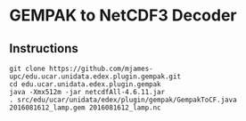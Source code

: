 # GEMPAK to NetCDF3 Decoder

## Instructions

```
git clone https://github.com/mjames-upc/edu.ucar.unidata.edex.plugin.gempak.git
cd edu.ucar.unidata.edex.plugin.gempak
java -Xmx512m -jar netcdfAll-4.6.11.jar
. src/edu/ucar/unidata/edex/plugin/gempak/GempakToCF.java 2016081612_lamp.gem 2016081612_lamp.nc
```
